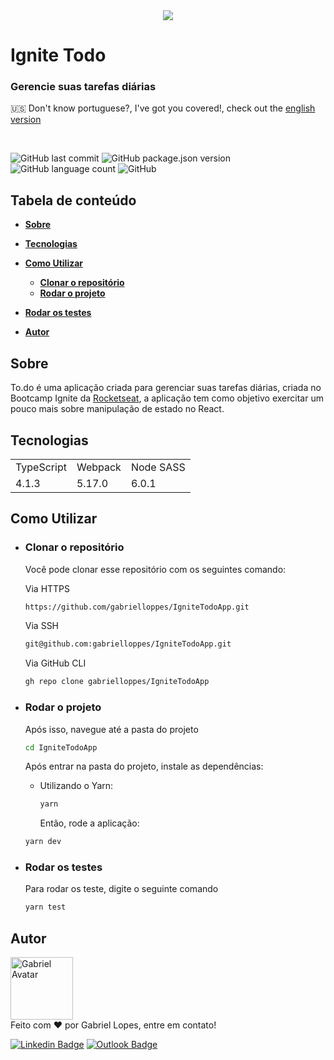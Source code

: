 <div align="center">
  <img src="https://github.com/gabrielloppes/IgniteTodoApp/blob/main/.github/logo.svg"/>
</div>

# **Ignite Todo**

### **Gerencie suas tarefas diárias**

🇺🇸 Don't know portuguese?, I've got you covered!, check out the [english version](https://github.com/gabrielloppes/IgniteTodoApp/blob/main/README-EN.md)

<br>

<!-- Badges -->

![GitHub last commit](https://img.shields.io/github/last-commit/gabrielloppes/IgniteTodoApp?logo=github&style=for-the-badge)
![GitHub package.json version](https://img.shields.io/github/package-json/v/gabrielloppes/IgniteTodoApp?logo=npm&style=for-the-badge)
![GitHub language count](https://img.shields.io/github/languages/count/gabrielloppes/IgniteTodoApp?style=for-the-badge)
![GitHub](https://img.shields.io/github/license/gabrielloppes/IgniteTodoApp?style=for-the-badge)

## **Tabela de conteúdo**

- **[Sobre](#sobre)**
- **[Tecnologias](#tecnologias)**
- **[Como Utilizar](#como-utilizar)**
  - **[Clonar o repositório](#clonar-o-repositório)**
  - **[Rodar o projeto](#rodar-o-projeto)**

- **[Rodar os testes](#rodar-os-testes)**
- **[Autor](#autor)**

## **Sobre**

To.do é uma aplicação criada para gerenciar suas tarefas diárias, criada no Bootcamp Ignite da [Rocketseat](https://www.rocketseat.com.br/ignite), a aplicação tem como objetivo exercitar um pouco mais sobre manipulação de estado no React.

## **Tecnologias**

<table>
  <tr>
    <td>TypeScript</td>
    <td>Webpack</td>
    <td>Node SASS</td>
  </tr>
  <tr>
    <td>4.1.3</td>
    <td>5.17.0</td>
    <td>6.0.1</td>
  </tr>
</table>

## **Como Utilizar**

- ### **Clonar o repositório**

  Você pode clonar esse repositório com os seguintes comando:

  Via HTTPS

  ```bash
  https://github.com/gabrielloppes/IgniteTodoApp.git
  ```

  Via SSH

  ```bash
  git@github.com:gabrielloppes/IgniteTodoApp.git
  ```

  Via GitHub CLI

  ```bash
  gh repo clone gabrielloppes/IgniteTodoApp
  ```

- ### **Rodar o projeto**

  Após isso, navegue até a pasta do projeto

  ```bash
  cd IgniteTodoApp
  ```

  Após entrar na pasta do projeto, instale as dependências:

  - Utilizando o Yarn:
    ```bash
    yarn
    ```
    Então, rode a aplicação:

  ```bash
  yarn dev
  ```

- ### **Rodar os testes**

  Para rodar os teste, digite o seguinte comando

  ```bash
  yarn test
  ```

## **Autor**

<img width="100px" alt="Gabriel Avatar" src="https://avatars.githubusercontent.com/u/36803487?v=4" /><br/>
Feito com :heart: por Gabriel Lopes, entre em contato!

[![Linkedin Badge](https://img.shields.io/badge/-Linkedin-blue?style=for-the-badge&logo=linkedin&link=https://linkedin.com/in/gabriellopees)](https://linkedin.com/in/gabriellopees) [![Outlook Badge](https://img.shields.io/badge/-Outlook-informational?style=for-the-badge&logo=microsoft-outlook&link=mailto:gabriellopees@hotmail.com)](mailto:gabriellopees@hotmail.com)
